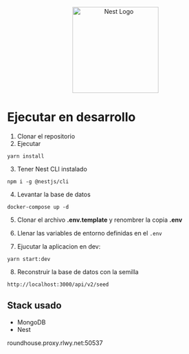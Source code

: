 <p align="center">
  <a href="http://nestjs.com/" target="blank"><img src="https://nestjs.com/img/logo-small.svg" width="200" alt="Nest Logo" /></a>
</p>

[circleci-image]: https://img.shields.io/circleci/build/github/nestjs/nest/master?token=abc123def456
[circleci-url]: https://circleci.com/gh/nestjs/nest

 
 # Ejecutar en desarrollo

 1. Clonar el repositorio
 2. Ejecutar
 ```
 yarn install
 ```
 3. Tener Nest CLI instalado
 ```
 npm i -g @nestjs/cli
 ```

 4. Levantar la base de datos
 ```
 docker-compose up -d
 ```
5. Clonar el archivo __.env.template__ y renombrer la copia __.env__

6. Llenar las variables de entorno definidas en el ```.env```
7. Ejucutar la aplicacion en dev:
```
yarn start:dev
```

8. Reconstruir la base de datos con la semilla
```
http://localhost:3000/api/v2/seed
```
 ## Stack usado
 * MongoDB
 * Nest

 roundhouse.proxy.rlwy.net:50537